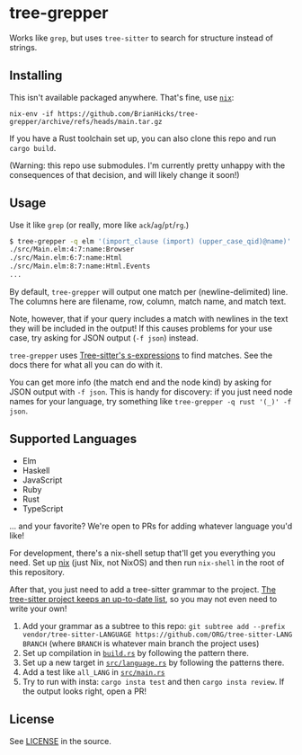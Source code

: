 # tree-grepper

Works like `grep`, but uses `tree-sitter` to search for structure instead of strings.

## Installing

This isn't available packaged anywhere.
That's fine, use [`nix`](https://nixos.org/download.html):

```
nix-env -if https://github.com/BrianHicks/tree-grepper/archive/refs/heads/main.tar.gz
```

If you have a Rust toolchain set up, you can also clone this repo and run `cargo build`.

(Warning: this repo use submodules.
I'm currently pretty unhappy with the consequences of that decision, and will likely change it soon!)

## Usage

Use it like `grep` (or really, more like `ack`/`ag`/`pt`/`rg`.)

```sh
$ tree-grepper -q elm '(import_clause (import) (upper_case_qid)@name)'
./src/Main.elm:4:7:name:Browser
./src/Main.elm:6:7:name:Html
./src/Main.elm:8:7:name:Html.Events
...
```

By default, `tree-grepper` will output one match per (newline-delimited) line.
The columns here are filename, row, column, match name, and match text.

Note, however, that if your query includes a match with newlines in the text they will be included in the output!
If this causes problems for your use case, try asking for JSON output (`-f json`) instead.

`tree-grepper` uses [Tree-sitter's s-expressions](https://tree-sitter.github.io/tree-sitter/using-parsers#pattern-matching-with-queries) to find matches.
See the docs there for what all you can do with it.

You can get more info (the match end and the node kind) by asking for JSON output with `-f json`.
This is handy for discovery: if you just need node names for your language, try something like `tree-grepper -q rust '(_)' -f json`.

## Supported Languages

- Elm
- Haskell
- JavaScript
- Ruby
- Rust
- TypeScript

... and your favorite?
We're open to PRs for adding whatever language you'd like!

For development, there's a nix-shell setup that'll get you everything you need.
Set up [nix](https://nixos.org/download.html) (just Nix, not NixOS) and then run `nix-shell` in the root of this repository.

After that, you just need to add a tree-sitter grammar to the project.
[The tree-sitter project keeps an up-to-date list](https://tree-sitter.github.io/tree-sitter/), so you may not even need to write your own!

1. Add your grammar as a subtree to this repo: `git subtree add --prefix vendor/tree-sitter-LANGUAGE https://github.com/ORG/tree-sitter-LANG BRANCH` (where `BRANCH` is whatever main branch the project uses)
2. Set up compilation in [`build.rs`](./build.rs) by following the pattern there.
3. Set up a new target in [`src/language.rs`](./src/language.rs) by following the patterns there.
4. Add a test like `all_LANG` in [`src/main.rs`](./src/main.rs)
5. Try to run with insta: `cargo insta test` and then `cargo insta review`.
   If the output looks right, open a PR!

## License

See [LICENSE](./LICENSE) in the source.
